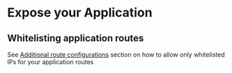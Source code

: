 # Expose your Application

## Whitelisting application routes

See [Additional route configurations](../for-administrators/secure-your-cluster/secure-routes.md#additional-route-configuration) section on how to allow only whitelisted IPs for your application routes
